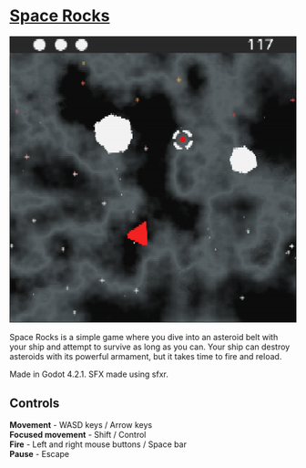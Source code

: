 # [Space Rocks](https://hatenasoft.itch.io/space-rocks)

![Screenshot of Space Rocks gameplay](space-rocks-screenshot.png)

Space Rocks is a simple game where you dive into an asteroid belt with your ship and attempt to survive as long as you can. Your ship can destroy asteroids with its powerful armament, but it takes time to fire and reload.

Made in Godot 4.2.1.
SFX made using sfxr.

## Controls

**Movement** - WASD keys / Arrow keys  
**Focused movement** - Shift / Control  
**Fire** - Left and right mouse buttons / Space bar  
**Pause** - Escape  
